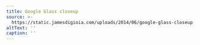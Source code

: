 ```yaml
---
title: Google Glass closeup
source: >-
  https://static.jamesdigioia.com/uploads/2014/06/google-glass-closeup-scaled.jpg
altText: ''
caption: ''
---
```


